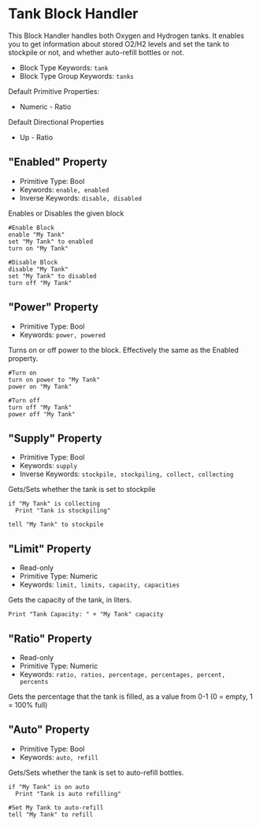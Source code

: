 ﻿# Tank Block Handler
This Block Handler handles both Oxygen and Hydrogen tanks.  It enables you to get information about stored O2/H2 levels and set the tank to stockpile or not, and whether auto-refill bottles or not.

* Block Type Keywords: ```tank```
* Block Type Group Keywords: ```tanks```

Default Primitive Properties:
* Numeric - Ratio

Default Directional Properties
* Up - Ratio

## "Enabled" Property
* Primitive Type: Bool
* Keywords: ```enable, enabled```
* Inverse Keywords: ```disable, disabled```

Enables or Disables the given block

```
#Enable Block
enable "My Tank"
set "My Tank" to enabled
turn on "My Tank"

#Disable Block
disable "My Tank"
set "My Tank" to disabled
turn off "My Tank"
```

## "Power" Property
* Primitive Type: Bool
* Keywords: ```power, powered```

Turns on or off power to the block.  Effectively the same as the Enabled property.

```
#Turn on
turn on power to "My Tank"
power on "My Tank"

#Turn off
turn off "My Tank"
power off "My Tank"
```

## "Supply" Property
* Primitive Type: Bool
* Keywords: ```supply```
* Inverse Keywords: ```stockpile, stockpiling, collect, collecting```

Gets/Sets whether the tank is set to stockpile

```
if "My Tank" is collecting
  Print "Tank is stockpiling"

tell "My Tank" to stockpile
```

## "Limit" Property
* Read-only
* Primitive Type: Numeric
* Keywords: ```limit, limits, capacity, capacities```

Gets the capacity of the tank, in liters.

```
Print "Tank Capacity: " + "My Tank" capacity
```

## "Ratio" Property
* Read-only
* Primitive Type: Numeric
* Keywords: ```ratio, ratios, percentage, percentages, percent, percents```

Gets the percentage that the tank is filled, as a value from 0-1 (0 = empty, 1 = 100% full)

## "Auto" Property
* Primitive Type: Bool
* Keywords: ```auto, refill```

Gets/Sets whether the tank is set to auto-refill bottles.

```
if "My Tank" is on auto
  Print "Tank is auto refilling"

#Set My Tank to auto-refill
tell "My Tank" to refill
```